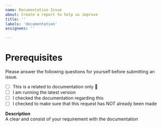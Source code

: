 ```yaml
---
name: Documentation Issue
about: Create a report to help us improve
title: ''
labels: 'documentation'
assignees: ''

---
```


# Prerequisites

Please answer the following questions for yourself before submitting an issue.

- [ ] This is a related to documentation only 📃
- [ ] I am running the latest version
- [ ] I checked the documentation regarding this
- [ ] I checked to make sure that this request has NOT already been made

**Description**\
A clear and consist of your requirement with the documentation

